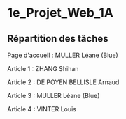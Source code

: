 # 1e_Projet_Web_1A

## Répartition des tâches

Page d'accueil : MULLER Léane (Blue)

Article 1 : ZHANG Shihan

Article 2 : DE POYEN BELLISLE Arnaud

Article 3 : MULLER Léane (Blue)

Article 4 : VINTER Louis
